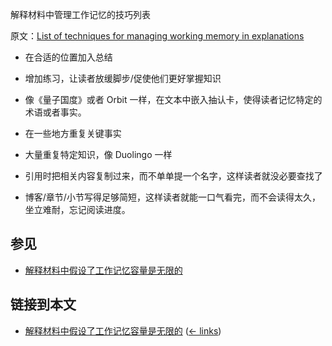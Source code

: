 解释材料中管理工作记忆的技巧列表

原文：[List of techniques for managing working memory in explanations](https://wiki.issarice.com/wiki/List_of_techniques_for_managing_working_memory_in_explanations)

* 在合适的位置加入总结

* 增加练习，让读者放缓脚步/促使他们更好掌握知识

* 像《量子国度》或者 Orbit 一样，在文本中嵌入抽认卡，使得读者记忆特定的术语或者事实。

* 在一些地方重复关键事实

* 大量重复特定知识，像 Duolingo 一样

* 引用时把相关内容复制过来，而不单单提一个名字，这样读者就没必要查找了

* 博客/章节/小节写得足够简短，这样读者就能一口气看完，而不会读得太久，坐立难耐，忘记阅读进度。

## 参见

* [解释材料中假设了工作记忆容量是无限的](https://wiki.issarice.com/wiki/Unbounded_working_memory_assumption_in_explanations)

## 链接到本文

* [解释材料中假设了工作记忆容量是无限的](https://wiki.issarice.com/wiki/Unbounded_working_memory_assumption_in_explanations) ‎ ([← links](https://wiki.issarice.com/index.php?title=Special:WhatLinksHere&target=Unbounded+working+memory+assumption+in+explanations))